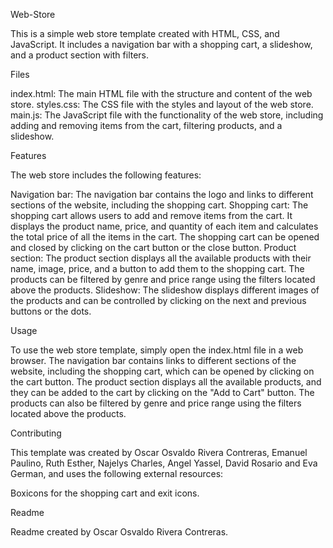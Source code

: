 Web-Store

This is a simple web store template created with HTML, CSS, and JavaScript. It includes a navigation bar with a shopping cart, a slideshow, and a product section with filters.

Files

index.html: The main HTML file with the structure and content of the web store.
styles.css: The CSS file with the styles and layout of the web store.
main.js: The JavaScript file with the functionality of the web store, including adding and removing items from the cart, filtering products, and a slideshow.

Features

The web store includes the following features:

Navigation bar: The navigation bar contains the logo and links to different sections of the website, including the shopping cart.
Shopping cart: The shopping cart allows users to add and remove items from the cart. It displays the product name, price, and quantity of each item and calculates the total price of all the items in the cart. The shopping cart can be opened and closed by clicking on the cart button or the close button.
Product section: The product section displays all the available products with their name, image, price, and a button to add them to the shopping cart. The products can be filtered by genre and price range using the filters located above the products.
Slideshow: The slideshow displays different images of the products and can be controlled by clicking on the next and previous buttons or the dots.

Usage

To use the web store template, simply open the index.html file in a web browser. The navigation bar contains links to different sections of the website, including the shopping cart, which can be opened by clicking on the cart button. The product section displays all the available products, and they can be added to the cart by clicking on the "Add to Cart" button. The products can also be filtered by genre and price range using the filters located above the products.

Contributing

This template was created by Oscar Osvaldo Rivera Contreras, Emanuel Paulino, Ruth Esther, Najelys Charles, Angel Yassel, David Rosario and Eva German, and uses the following external resources:

Boxicons for the shopping cart and exit icons.

Readme

Readme created by Oscar Osvaldo Rivera Contreras.
